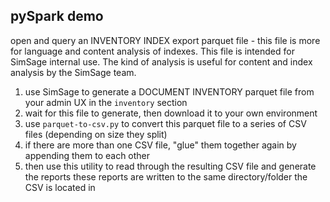 ## pySpark demo

open and query an INVENTORY INDEX export parquet file - this file is more for language
and content analysis of indexes.  This file is intended for SimSage internal use.
The kind of analysis is useful for content and index analysis by the SimSage team.

1. use SimSage to generate a DOCUMENT INVENTORY parquet file from your admin UX in the `inventory` section
2. wait for this file to generate, then download it to your own environment
3. use `parquet-to-csv.py` to convert this parquet file to a series of CSV files (depending on size they split)
4. if there are more than one CSV file, "glue" them together again by appending them to each other
5. then use this utility to read through the resulting CSV file and generate the reports these reports are written to the same directory/folder the CSV is located in

